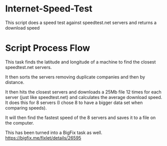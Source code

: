 # Internet-Speed-Test
This script does a speed test against speedtest.net servers and returns a download speed

# Script Process Flow
This task finds the latitude and longitude of a machine to find the closest speedtest.net servers. 

It then sorts the servers removing duplicate companies and then by distance. 

It then hits the closest servers and downloads a 25Mb file 12 times for each server (just like speedtest.net) and calculates the average download speed. It does this for 8 servers (I chose 8 to have a bigger data set when comparing speeds).

It will then find the fastest speed of the 8 servers and saves it to a file on the computer.

This has been turned into a BigFix task as well. https://bigfix.me/fixlet/details/26595

